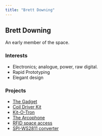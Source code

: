 ```yaml
---
title: "Brett Downing"
---
```

## Brett Downing

An early member of the space.

### Interests

-   Electronics; analogue, power, raw digital.
-   Rapid Prototyping
-   Elegant design

### Projects

-   [The Gadget](/projects/thegadget)
-   [Coil Driver Kit](/projects/musicalcoildriver)
-   [Kit-O-Tron](/projects/kitotron/start)
-   [The Arcophone](/Projects/Arcophone)
-   [RFID space access](/projects/opendoorcontrol)
-   [SPI-WS2811 converter](/projects/ws2811clockshaper)
